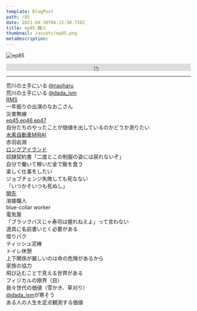 ```yaml
---  
template: BlogPost  
path: /85
date: 2021-04-30T06:15:50.738Z  
title: ep85:職人
thumbnail: /assets/ep85.png
metaDescription:  
---  
```

![ep85](/assets/ep85.png)  

<iframe width="100%" height="20" scrolling="no" frameborder="no" allow="autoplay" src="https://w.soundcloud.com/player/?url=https%3A//api.soundcloud.com/tracks/1039952653&color=%23ff5500&inverse=false&auto_play=false&show_user=true"></iframe>

***  



荒川の土手にいる [@naoharu](https://twitter.com/naoharu)   
荒川の土手にいる [@dada_ism](https://twitter.com/dada_ism)  
[RMS](https://ja.wikipedia.org/wiki/%E3%83%AA%E3%83%81%E3%83%A3%E3%83%BC%E3%83%89%E3%83%BB%E3%82%B9%E3%83%88%E3%83%BC%E3%83%AB%E3%83%9E%E3%83%B3)  
一年振りの出演のなおこさん  
災害無線  
[ep45](https://jamming.fm/45),[ep46](https://jamming.fm/46),[ep47](https://jamming.fm/47)  
自分たちのやったことが価値を出しているのかどうか測りたい  
[水素自動車MIRAI](https://toyota.jp/mirai/)  
赤羽岩淵  
[ロングアイランド](https://ja.wikipedia.org/wiki/%E3%83%AD%E3%83%B3%E3%82%B0%E3%82%A2%E3%82%A4%E3%83%A9%E3%83%B3%E3%83%89)  
奴隷契約書「二度とこの制服の姿には戻れないぞ」  
自分で働いて稼いだ金で飯を食う  
楽しく仕事をしたい  
ジョブチェンジ失敗しても死なない  
「いつかそいつも死ぬし」  
[開先](https://www.weldtool.jp/article/yousetsu-sozai/1149)  
溶接職人  
blue-collar worker  
電気屋  
「ブラックバスじゃ寿司は握れねえよ」って言わない  
道具に名前書いとく必要がある  
借りパク  
ティッシュ泥棒  
トイレ休憩  
上下関係が厳しいのは命の危険があるから  
家族の協力  
飛び込むことで見える世界がある  
フィジカルの限界（目）  
我々世代の価値（雪かき、草刈り）  
[@dada_ism](https://twitter.com/dada_ism)が寒そう  
ある人の人生を定点観測する価値  
